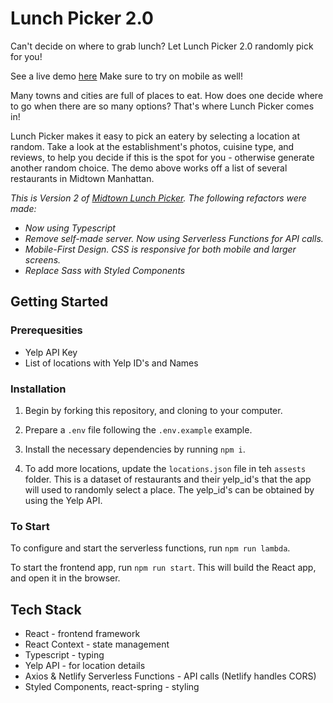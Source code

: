 # Lunch Picker 2.0

Can't decide on where to grab lunch? Let Lunch Picker 2.0 randomly pick for you!

See a live demo [here](https://xenodochial-lewin-8ab7a8.netlify.app/)
Make sure to try on mobile as well!

Many towns and cities are full of places to eat. How does one decide where to go when there are so many options? That's where Lunch Picker comes in!

Lunch Picker makes it easy to pick an eatery by selecting a location at random. Take a look at the establishment's photos, cuisine type, and reviews, to help you decide if this is the spot for you - otherwise generate another random choice.
The demo above works off a list of several restaurants in Midtown Manhattan. 

_This is Version 2 of [Midtown Lunch Picker](https://github.com/kramire/midtown-lunch-picker). The following refactors were made:_

- _Now using Typescript_
- _Remove self-made server. Now using Serverless Functions for API calls._
- _Mobile-First Design. CSS is responsive for both mobile and larger screens._
- _Replace Sass with Styled Components_

## Getting Started

### Prerequesities

- Yelp API Key
- List of locations with Yelp ID's and Names

### Installation

1. Begin by forking this repository, and cloning to your computer.

2. Prepare a `.env` file following the `.env.example` example.

3. Install the necessary dependencies by running `npm i`.

4. To add more locations, update the `locations.json` file in teh `assests` folder. This is a dataset of restaurants and their yelp_id's that the app will used to randomly select a place. The yelp_id's can be obtained by using the Yelp API.

### To Start

To configure and start the serverless functions, run `npm run lambda`.

To start the frontend app, run `npm run start`. This will build the React app, and open it in the browser.

## Tech Stack

- React - frontend framework
- React Context - state management
- Typescript - typing
- Yelp API - for location details
- Axios & Netlify Serverless Functions - API calls (Netlify handles CORS)
- Styled Components, react-spring - styling
